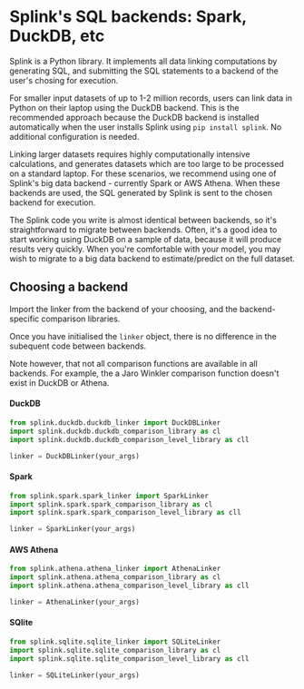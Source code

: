 # Splink's SQL backends: Spark, DuckDB, etc

Splink is a Python library. It implements all data linking computations by generating SQL, and submitting the SQL statements to a backend of the user's chosing for execution.

For smaller input datasets of up to 1-2 million records, users can link data in Python on their laptop using the DuckDB backend. This is the recommended approach because the DuckDB backend is installed automatically when the user installs Splink using `pip install splink`. No additional configuration is needed.

Linking larger datasets requires highly computationally intensive calculations, and generates datasets which are too large to be processed on a standard laptop. For these scenarios, we recommend using one of Splink's big data backend - currently Spark or AWS Athena. When these backends are used, the SQL generated by Splink is sent to the chosen backend for execution.

The Splink code you write is almost identical between backends, so it's straightforward to migrate between backends. Often, it's a good idea to start working using DuckDB on a sample of data, because it will produce results very quickly. When you're comfortable with your model, you may wish to migrate to a big data backend to estimate/predict on the full dataset.

## Choosing a backend

Import the linker from the backend of your choosing, and the backend-specific comparison libraries.

Once you have initialised the `linker` object, there is no difference in the subequent code between backends.

Note however, that not all comparison functions are available in all backends. For example, the a Jaro Winkler comparison function doesn't exist in DuckDB or Athena.

#### DuckDB

```python
from splink.duckdb.duckdb_linker import DuckDBLinker
import splink.duckdb.duckdb_comparison_library as cl
import splink.duckdb.duckdb_comparison_level_library as cll

linker = DuckDBLinker(your_args)
```

#### Spark

```python
from splink.spark.spark_linker import SparkLinker
import splink.spark.spark_comparison_library as cl
import splink.spark.spark_comparison_level_library as cll

linker = SparkLinker(your_args)
```

#### AWS Athena

```python
from splink.athena.athena_linker import AthenaLinker
import splink.athena.athena_comparison_library as cl
import splink.athena.athena_comparison_level_library as cll

linker = AthenaLinker(your_args)
```

#### SQlite

```python
from splink.sqlite.sqlite_linker import SQLiteLinker
import splink.sqlite.sqlite_comparison_library as cl
import splink.sqlite.sqlite_comparison_level_library as cll

linker = SQLiteLinker(your_args)

```
